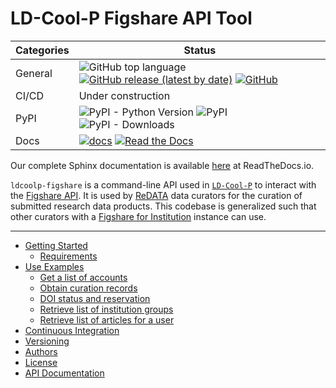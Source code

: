 # LD-Cool-P Figshare API Tool

| Categories | Status |
| ---        | ---    |
| General    | ![GitHub top language](https://img.shields.io/github/languages/top/UAL-ODIS/ldcoolp-figshare) [![GitHub release (latest by date)](https://img.shields.io/github/v/release/UAL-ODIS/ldcoolp-figshare)](https://github.com/UAL-ODIS/ldcoolp-figshare/releases) [![GitHub](https://img.shields.io/github/license/UAL-ODIS/ldcoolp-figshare?color=blue)](LICENSE) |
| CI/CD      | Under construction | 
| PyPI       | ![PyPI - Python Version](https://img.shields.io/pypi/pyversions/ldcoolp-figshare) ![PyPI](https://img.shields.io/pypi/v/ldcoolp-figshare) ![PyPI - Downloads](https://img.shields.io/pypi/dm/voxcharta-my-voting-record?color=blue) | 
| Docs       | [![docs](https://img.shields.io/github/workflow/status/UAL-ODIS/ldcoolp-figshare/Sphinx%20Docs%20Check?label=sphinx%20docs)](https://github.com/UAL-ODIS/ldcoolp-figshare/actions?query=workflow%3A%22Sphinx+Docs+Check%22) [![Read the Docs](https://img.shields.io/readthedocs/ldcoolp-figshare?label=RTDs)](https://readthedocs.org/projects/ldcoolp-figshare/builds) |

Our complete Sphinx documentation is available
[here](https://ldcoolp-figshare.readthedocs.io) at ReadTheDocs.io.

`ldcoolp-figshare` is a command-line API used in
[`LD-Cool-P`](https://github.com/UAL-ODIS/LD_Cool_P) to interact with the
[Figshare API](https://api.figshare.com). It is used by
[ReDATA](https://arizona.figshare.com) data curators for the curation of
submitted research data products. This codebase is generalized such that
other curators with a
[Figshare for Institution](https://knowledge.figshare.com/institutions)
instance can use.

---

- [Getting Started](https://ldcoolp-figshare.readthedocs.io/en/latest/getting_started.html)
    - [Requirements](https://ldcoolp-figshare.readthedocs.io/en/latest/getting_started.html#requirements)
- [Use Examples](https://ldcoolp-figshare.readthedocs.io/en/latest/use_examples.html)
    - [Get a list of accounts](https://ldcoolp-figshare.readthedocs.io/en/latest/use_examples.html#get-a-list-of-accounts)
    - [Obtain curation records](https://ldcoolp-figshare.readthedocs.io/en/latest/use_examples.html#obtain-curation-records)
    - [DOI status and reservation](https://ldcoolp-figshare.readthedocs.io/en/latest/use_examples.html#doi-status-and-reservation)
    - [Retrieve list of institution groups](https://ldcoolp-figshare.readthedocs.io/en/latest/use_examples.html#retrieve-list-of-institution-groups)
    - [Retrieve list of articles for a user](https://ldcoolp-figshare.readthedocs.io/en/latest/use_examples.html#retrieve-list-of-articles-for-a-user)
- [Continuous Integration](https://ldcoolp-figshare.readthedocs.io/en/latest/ci.html)
- [Versioning](https://ldcoolp-figshare.readthedocs.io/en/latest/versioning.html)
- [Authors](https://ldcoolp-figshare.readthedocs.io/en/latest/authors.html)
- [License](https://ldcoolp-figshare.readthedocs.io/en/latest/license.html)
- [API Documentation](https://ldcoolp-figshare.readthedocs.io/en/latest/modules.html)
